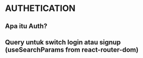 # AUTHETICATION

## Apa itu Auth?

## Query untuk switch login atau signup (useSearchParams from react-router-dom)
